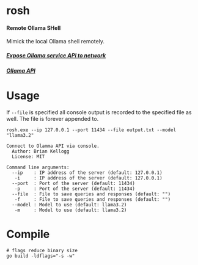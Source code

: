 # rosh
#### **R**emote **O**llama **SH**ell

Mimick the local Ollama shell remotely.  

##### <a href="https://aident.ai/blog/how-to-expose-ollama-service-api-to-network" target="_blank">Expose Ollama service API to network</a>

##### <a href="https://github.com/ollama/ollama/blob/main/docs/api.md" target="_blank">Ollama API</a>

# Usage
If `--file` is specified all console output is recorded to the specified file as well. The file is forever appended to.  
```
rosh.exe --ip 127.0.0.1 --port 11434 --file output.txt --model "llama3.2"

Connect to Olamma API via console.
  Author: Brian Kellogg
  License: MIT

Command line arguments:
  --ip    : IP address of the server (default: 127.0.0.1)
   -i     : IP address of the server (default: 127.0.0.1)
  --port  : Port of the server (default: 11434)
   -p     : Port of the server (default: 11434)
  --file  : File to save queries and responses (default: "")
   -f     : File to save queries and responses (default: "")
  --model : Model to use (default: llama3.2)
   -m     : Model to use (default: llama3.2)
```

# Compile
```
# flags reduce binary size
go build -ldflags="-s -w"
```